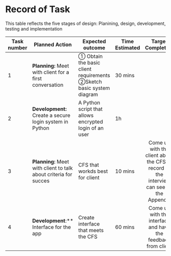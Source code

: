 # Record of Task

This table reflects the five stages of design: Planining, design, development, testing and implementation

|Task number|Planned Action|Expected outcome|Time Estimated|Target Completion|Criteria|
|-----------|--------------|----------------|--------------|:-----------------:|:--------:|
|1|**Planning:** Meet with client for a first conversation|① Obtain the basic client requirements  ②Sketch basic system diagram| 30 mins| | A|
|2|**Development:** Create a secure login system in Python| A Python script that allows encrypted login of an user| 1h|  |B |
|3|**Planning:** Meet with client to talk about criteria for succes|CFS that workds best for client|10 mins|Come up with the client about the CFS. A record of the interview can see on the Appendix|A|
|4|**Development**:** Interface for the app|Create interface that meets the CFS|60 mins|Come up with the interface and have the feedback from client|B|



